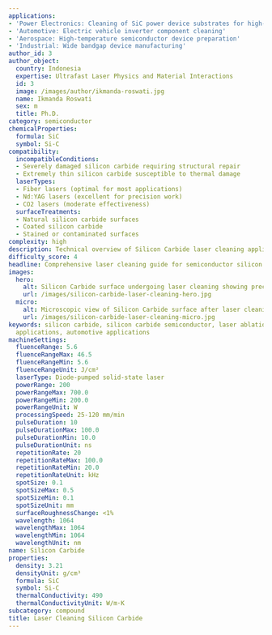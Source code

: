 ```yaml
---
applications:
- 'Power Electronics: Cleaning of SiC power device substrates for high-voltage applications'
- 'Automotive: Electric vehicle inverter component cleaning'
- 'Aerospace: High-temperature semiconductor device preparation'
- 'Industrial: Wide bandgap device manufacturing'
author_id: 3
author_object:
  country: Indonesia
  expertise: Ultrafast Laser Physics and Material Interactions
  id: 3
  image: /images/author/ikmanda-roswati.jpg
  name: Ikmanda Roswati
  sex: m
  title: Ph.D.
category: semiconductor
chemicalProperties:
  formula: SiC
  symbol: Si-C
compatibility:
  incompatibleConditions:
  - Severely damaged silicon carbide requiring structural repair
  - Extremely thin silicon carbide susceptible to thermal damage
  laserTypes:
  - Fiber lasers (optimal for most applications)
  - Nd:YAG lasers (excellent for precision work)
  - CO2 lasers (moderate effectiveness)
  surfaceTreatments:
  - Natural silicon carbide surfaces
  - Coated silicon carbide
  - Stained or contaminated surfaces
complexity: high
description: Technical overview of Silicon Carbide laser cleaning applications and parameters
difficulty_score: 4
headline: Comprehensive laser cleaning guide for semiconductor silicon carbide
images:
  hero:
    alt: Silicon Carbide surface undergoing laser cleaning showing precise contamination removal
    url: /images/silicon-carbide-laser-cleaning-hero.jpg
  micro:
    alt: Microscopic view of Silicon Carbide surface after laser cleaning showing detailed surface structure
    url: /images/silicon-carbide-laser-cleaning-micro.jpg
keywords: silicon carbide, silicon carbide semiconductor, laser ablation, laser cleaning, non-contact cleaning, power electronics
  applications, automotive applications
machineSettings:
  fluenceRange: 5.6
  fluenceRangeMax: 46.5
  fluenceRangeMin: 5.6
  fluenceRangeUnit: J/cm²
  laserType: Diode-pumped solid-state laser
  powerRange: 200
  powerRangeMax: 700.0
  powerRangeMin: 200.0
  powerRangeUnit: W
  processingSpeed: 25-120 mm/min
  pulseDuration: 10
  pulseDurationMax: 100.0
  pulseDurationMin: 10.0
  pulseDurationUnit: ns
  repetitionRate: 20
  repetitionRateMax: 100.0
  repetitionRateMin: 20.0
  repetitionRateUnit: kHz
  spotSize: 0.1
  spotSizeMax: 0.5
  spotSizeMin: 0.1
  spotSizeUnit: mm
  surfaceRoughnessChange: <1%
  wavelength: 1064
  wavelengthMax: 1064
  wavelengthMin: 1064
  wavelengthUnit: nm
name: Silicon Carbide
properties:
  density: 3.21
  densityUnit: g/cm³
  formula: SiC
  symbol: Si-C
  thermalConductivity: 490
  thermalConductivityUnit: W/m·K
subcategory: compound
title: Laser Cleaning Silicon Carbide
---
```

